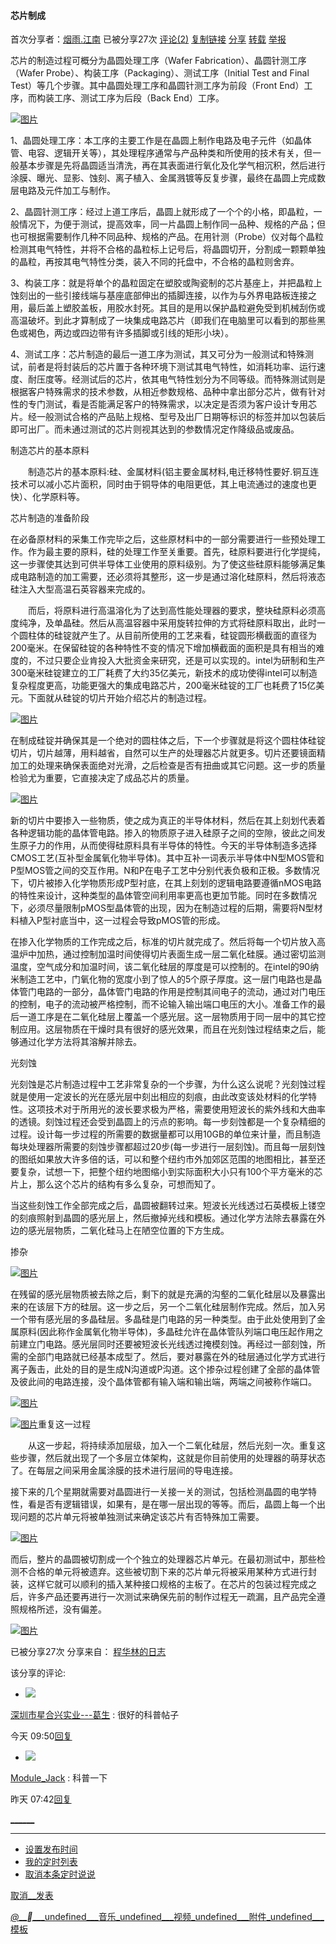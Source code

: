 #### 芯片制成

首次分享者：[烟雨.江南][0]
已被分享27次
[评论(2)][1]
[复制链接][1]
[分享][1]
[转载][1]
[举报][2]

芯片的制造过程可概分为晶圆处理工序（Wafer Fabrication）、晶圆针测工序（Wafer Probe）、构装工序（Packaging）、测试工序（Initial Test and Final Test）等几个步骤。其中晶圆处理工序和晶圆针测工序为前段（Front End）工序，而构装工序、测试工序为后段（Back End）工序。

[][3][![图片](http://b49.photo.store.qq.com/psu?/6ddaee0b-f3f8-419e-b469-6a4d1f1488c1/rR0JvlIdfidsHHFsxxAysr*sqyV.WDMAzNR6HTvrPEE!/b/YQFAmCL1UwAAYjF0PB2lgAAA&a=58&b=49&t=5&su=1121674225&rf=2-9)][3]

1、晶圆处理工序：本工序的主要工作是在晶圆上制作电路及电子元件（如晶体管、电容、逻辑开关等），其处理程序通常与产品种类和所使用的技术有关，但一般基本步骤是先将晶圆适当清洗，再在其表面进行氧化及化学气相沉积，然后进行涂膜、曝光、显影、蚀刻、离子植入、金属溅镀等反复步骤，最终在晶圆上完成数层电路及元件加工与制作。

2、晶圆针测工序：经过上道工序后，晶圆上就形成了一个个的小格，即晶粒，一般情况下，为便于测试，提高效率，同一片晶圆上制作同一品种、规格的产品；但也可根据需要制作几种不同品种、规格的产品。在用针测（Probe）仪对每个晶粒检测其电气特性，并将不合格的晶粒标上记号后，将晶圆切开，分割成一颗颗单独的晶粒，再按其电气特性分类，装入不同的托盘中，不合格的晶粒则舍弃。

3、构装工序：就是将单个的晶粒固定在塑胶或陶瓷制的芯片基座上，并把晶粒上蚀刻出的一些引接线端与基座底部伸出的插脚连接，以作为与外界电路板连接之用，最后盖上塑胶盖板，用胶水封死。其目的是用以保护晶粒避免受到机械刮伤或高温破坏。到此才算制成了一块集成电路芯片（即我们在电脑里可以看到的那些黑色或褐色，两边或四边带有许多插脚或引线的矩形小块）。

4、测试工序：芯片制造的最后一道工序为测试，其又可分为一般测试和特殊测试，前者是将封装后的芯片置于各种环境下测试其电气特性，如消耗功率、运行速度、耐压度等。经测试后的芯片，依其电气特性划分为不同等级。而特殊测试则是根据客户特殊需求的技术参数，从相近参数规格、品种中拿出部分芯片，做有针对性的专门测试，看是否能满足客户的特殊需求，以决定是否须为客户设计专用芯片。经一般测试合格的产品贴上规格、型号及出厂日期等标识的标签并加以包装后即可出厂。而未通过测试的芯片则视其达到的参数情况定作降级品或废品。

  
  
制造芯片的基本原料

　　制造芯片的基本原料:硅、金属材料(铝主要金属材料,电迁移特性要好.铜互连技术可以减小芯片面积，同时由于铜导体的电阻更低，其上电流通过的速度也更快）、化学原料等。

芯片制造的准备阶段

在必备原材料的采集工作完毕之后，这些原材料中的一部分需要进行一些预处理工作。作为最主要的原料，硅的处理工作至关重要。首先，硅原料要进行化学提纯，这一步骤使其达到可供半导体工业使用的原料级别。为了使这些硅原料能够满足集成电路制造的加工需要，还必须将其整形，这一步是通过溶化硅原料，然后将液态硅注入大型高温石英容器来完成的。

　　而后，将原料进行高温溶化为了达到高性能处理器的要求，整块硅原料必须高度纯净，及单晶硅。然后从高温容器中采用旋转拉伸的方式将硅原料取出，此时一个圆柱体的硅锭就产生了。从目前所使用的工艺来看，硅锭圆形横截面的直径为200毫米。在保留硅锭的各种特性不变的情况下增加横截面的面积是具有相当的难度的，不过只要企业肯投入大批资金来研究，还是可以实现的。intel为研制和生产300毫米硅锭建立的工厂耗费了大约35亿美元，新技术的成功使得intel可以制造复杂程度更高，功能更强大的集成电路芯片，200毫米硅锭的工厂也耗费了15亿美元。下面就从硅锭的切片开始介绍芯片的制造过程。

  
[][4][![图片](http://b51.photo.store.qq.com/psu?/6ddaee0b-f3f8-419e-b469-6a4d1f1488c1/DOJLRE5XRBUH1BQB9S8GFM*WGbdoZYtXguuoAwRmgIk!/b/YYkVaR7vgQAAYl4jbB6JhAAA&t=5&su=1184523079&rf=2-9)][4]  

在制成硅锭并确保其是一个绝对的圆柱体之后，下一个步骤就是将这个圆柱体硅锭切片，切片越薄，用料越省，自然可以生产的处理器芯片就更多。切片还要镜面精加工的处理来确保表面绝对光滑，之后检查是否有扭曲或其它问题。这一步的质量检验尤为重要，它直接决定了成品芯片的质量。

[][5][![图片](http://b49.photo.store.qq.com/psu?/6ddaee0b-f3f8-419e-b469-6a4d1f1488c1/X*dy9CLoPHj013EYzlDxiCnm0PmJ2BxoA*AbB.mta6k!/b/YXXeNx2KfwAAYnVwOR2AfwAA&t=5&su=1100325152&rf=2-9)][5]

新的切片中要掺入一些物质，使之成为真正的半导体材料，然后在其上刻划代表着各种逻辑功能的晶体管电路。掺入的物质原子进入硅原子之间的空隙，彼此之间发生原子力的作用，从而使得硅原料具有半导体的特性。今天的半导体制造多选择CMOS工艺(互补型金属氧化物半导体)。其中互补一词表示半导体中N型MOS管和P型MOS管之间的交互作用。N和P在电子工艺中分别代表负极和正极。多数情况下，切片被掺入化学物质形成P型衬底，在其上刻划的逻辑电路要遵循nMOS电路的特性来设计，这种类型的晶体管空间利用率更高也更加节能。同时在多数情况下，必须尽量限制pMOS型晶体管的出现，因为在制造过程的后期，需要将N型材料植入P型衬底当中，这一过程会导致pMOS管的形成。

在掺入化学物质的工作完成之后，标准的切片就完成了。然后将每一个切片放入高温炉中加热，通过控制加温时间使得切片表面生成一层二氧化硅膜。通过密切监测温度，空气成分和加温时间，该二氧化硅层的厚度是可以控制的。在intel的90纳米制造工艺中，门氧化物的宽度小到了惊人的5个原子厚度。这一层门电路也是晶体管门电路的一部分，晶体管门电路的作用是控制其间电子的流动，通过对门电压的控制，电子的流动被严格控制，而不论输入输出端口电压的大小。准备工作的最后一道工序是在二氧化硅层上覆盖一个感光层。这一层物质用于同一层中的其它控制应用。这层物质在干燥时具有很好的感光效果，而且在光刻蚀过程结束之后，能够通过化学方法将其溶解并除去。

光刻蚀

光刻蚀是芯片制造过程中工艺非常复杂的一个步骤，为什么这么说呢？光刻蚀过程就是使用一定波长的光在感光层中刻出相应的刻痕，由此改变该处材料的化学特性。这项技术对于所用光的波长要求极为严格，需要使用短波长的紫外线和大曲率的透镜。刻蚀过程还会受到晶圆上的污点的影响。每一步刻蚀都是一个复杂精细的过程。设计每一步过程的所需要的数据量都可以用10GB的单位来计量，而且制造每块处理器所需要的刻蚀步骤都超过20步(每一步进行一层刻蚀)。而且每一层刻蚀的图纸如果放大许多倍的话，可以和整个纽约市外加郊区范围的地图相比，甚至还要复杂，试想一下，把整个纽约地图缩小到实际面积大小只有100个平方毫米的芯片上，那么这个芯片的结构有多么复杂，可想而知了。

当这些刻蚀工作全部完成之后，晶圆被翻转过来。短波长光线透过石英模板上镂空的刻痕照射到晶圆的感光层上，然后撤掉光线和模板。通过化学方法除去暴露在外边的感光层物质，二氧化硅马上在陋空位置的下方生成。 

掺杂 

  
[][6][![图片](http://b49.photo.store.qq.com/psu?/6ddaee0b-f3f8-419e-b469-6a4d1f1488c1/xtYo8QzB*ciffMm.WW0aJys94HhWI42h8WviBnSr7vE!/b/YQ4OQR3bfwAAYo9iOR0LfgAA&t=5&su=1139038512&rf=2-9)][6]  

在残留的感光层物质被去除之后，剩下的就是充满的沟壑的二氧化硅层以及暴露出来的在该层下方的硅层。这一步之后，另一个二氧化硅层制作完成。然后，加入另一个带有感光层的多晶硅层。多晶硅是门电路的另一种类型。由于此处使用到了金属原料(因此称作金属氧化物半导体)，多晶硅允许在晶体管队列端口电压起作用之前建立门电路。感光层同时还要被短波长光线透过掩模刻蚀。再经过一部刻蚀，所需的全部门电路就已经基本成型了。然后，要对暴露在外的硅层通过化学方式进行离子轰击，此处的目的是生成N沟道或P沟道。这个掺杂过程创建了全部的晶体管及彼此间的电路连接，没个晶体管都有输入端和输出端，两端之间被称作端口。

[][7][![图片](http://b49.photo.store.qq.com/psu?/6ddaee0b-f3f8-419e-b469-6a4d1f1488c1/*CXBPy9aJQajqiUuIvjuNbePT0.w.jdF8S*AVDNizXA!/b/YfmUah4kgwAAYhpZNh0qgAAA&a=51&b=49&t=5&su=1156323825&rf=2-9)][7]

[][8][![图片](http://b50.photo.store.qq.com/psu?/6ddaee0b-f3f8-419e-b469-6a4d1f1488c1/lctzEm5xbjbx0RCFq4M51oGiz5P625IFAiFspsMiWVU!/b/YZyPQh2ffAAAYun50R21FwAA&a=49&b=50&t=5&su=115008836&rf=2-9)][8]重复这一过程

　　从这一步起，将持续添加层级，加入一个二氧化硅层，然后光刻一次。重复这些步骤，然后就出现了一个多层立体架构，这就是你目前使用的处理器的萌芽状态了。在每层之间采用金属涂膜的技术进行层间的导电连接。

接下来的几个星期就需要对晶圆进行一关接一关的测试，包括检测晶圆的电学特性，看是否有逻辑错误，如果有，是在哪一层出现的等等。而后，晶圆上每一个出现问题的芯片单元将被单独测试来确定该芯片有否特殊加工需要。

  
[][9][![图片](http://b57.photo.store.qq.com/psu?/6ddaee0b-f3f8-419e-b469-6a4d1f1488c1/FPvlED6RMVZGOY*01kG41eZyrdS0gJiLgNKrb4htRZE!/b/YY8SRB0OfwAAYr7cCyITUwAA&a=49&b=57&t=5&su=1122284898&rf=2-9)][9]  
  

而后，整片的晶圆被切割成一个个独立的处理器芯片单元。在最初测试中，那些检测不合格的单元将被遗弃。这些被切割下来的芯片单元将被采用某种方式进行封装，这样它就可以顺利的插入某种接口规格的主板了。在芯片的包装过程完成之后，许多产品还要再进行一次测试来确保先前的制作过程无一疏漏，且产品完全遵照规格所述，没有偏差。  
  
[][10][![图片](http://b52.photo.store.qq.com/psu?/6ddaee0b-f3f8-419e-b469-6a4d1f1488c1/Vome5rcY5.nxN1fYZnsrb.SpDI1tOra.LgfdeHfnmNY!/b/YakuASKxUgAAYtxJCR8mhQAA&a=57&b=52&t=5&su=163761481&rf=2-9)][10]  
  

已被分享27次
分享来自：
[程华林的日志][11]

该分享的评论:

* [![](http://qlogo2.store.qq.com/qzone/1598529183/1598529183/50)][12]

[深圳市星合兴实业---葛生][12] : 很好的科普帖子

今天 09:50[回复][13]

* [![](http://qlogo2.store.qq.com/qzone/523613585/523613585/50)][14]

[Module\_Jack][14] : 科普一下

昨天 07:42[回复][13]

[____][13][__][15]

********

* [设置发布时间][16]
* [我的定时列表][16]
* [取消本条定时说说][16]

[取消][16][__发表][16]

[_@___][17][____][18][_undefined___音乐][19][_undefined___视频][20][_undefined___附件][21][_undefined___模板][22]



[0]: http://sns.qzone.qq.com/cgi-bin/qzshare/cgi_qzsharegetmylist?uin=82816141&spaceuin=82816141
[1]: javascript:;
[2]: javascript:; "举报"
[3]: http://b49.photo.store.qq.com/psu?/6ddaee0b-f3f8-419e-b469-6a4d1f1488c1/rR0JvlIdfidsHHFsxxAysr*sqyV.WDMAzNR6HTvrPEE!/b/YQFAmCL1UwAAYjF0PB2lgAAA&a=58&b=49&t=5&su=1121674225&rf=2-9
[4]: http://b51.photo.store.qq.com/psu?/6ddaee0b-f3f8-419e-b469-6a4d1f1488c1/DOJLRE5XRBUH1BQB9S8GFM*WGbdoZYtXguuoAwRmgIk!/b/YYkVaR7vgQAAYl4jbB6JhAAA&t=5&su=1184523079&rf=2-9
[5]: http://b49.photo.store.qq.com/psu?/6ddaee0b-f3f8-419e-b469-6a4d1f1488c1/X*dy9CLoPHj013EYzlDxiCnm0PmJ2BxoA*AbB.mta6k!/b/YXXeNx2KfwAAYnVwOR2AfwAA&t=5&su=1100325152&rf=2-9
[6]: http://b49.photo.store.qq.com/psu?/6ddaee0b-f3f8-419e-b469-6a4d1f1488c1/xtYo8QzB*ciffMm.WW0aJys94HhWI42h8WviBnSr7vE!/b/YQ4OQR3bfwAAYo9iOR0LfgAA&t=5&su=1139038512&rf=2-9
[7]: http://b49.photo.store.qq.com/psu?/6ddaee0b-f3f8-419e-b469-6a4d1f1488c1/*CXBPy9aJQajqiUuIvjuNbePT0.w.jdF8S*AVDNizXA!/b/YfmUah4kgwAAYhpZNh0qgAAA&a=51&b=49&t=5&su=1156323825&rf=2-9
[8]: http://b50.photo.store.qq.com/psu?/6ddaee0b-f3f8-419e-b469-6a4d1f1488c1/lctzEm5xbjbx0RCFq4M51oGiz5P625IFAiFspsMiWVU!/b/YZyPQh2ffAAAYun50R21FwAA&a=49&b=50&t=5&su=115008836&rf=2-9
[9]: http://b57.photo.store.qq.com/psu?/6ddaee0b-f3f8-419e-b469-6a4d1f1488c1/FPvlED6RMVZGOY*01kG41eZyrdS0gJiLgNKrb4htRZE!/b/YY8SRB0OfwAAYr7cCyITUwAA&a=49&b=57&t=5&su=1122284898&rf=2-9
[10]: http://b52.photo.store.qq.com/psu?/6ddaee0b-f3f8-419e-b469-6a4d1f1488c1/Vome5rcY5.nxN1fYZnsrb.SpDI1tOra.LgfdeHfnmNY!/b/YakuASKxUgAAYtxJCR8mhQAA&a=57&b=52&t=5&su=163761481&rf=2-9
[11]: http://user.qzone.qq.com/21042527/blog/1389089473
[12]: http://user.qzone.qq.com/1598529183
[13]: javascript:void(0);
[14]: http://user.qzone.qq.com/523613585
[15]: javascript:void(0); "提到好友"
[16]: javascript:void(0)
[17]: javascript:void(0); "选择用户"
[18]: javascript:void(0); "插入图片"
[19]: javascript:void(0); "插入音乐"
[20]: javascript:void(0); "插入视频"
[21]: javascript:void(0); "添加附件"
[22]: javascript:void(0); "套用模板"